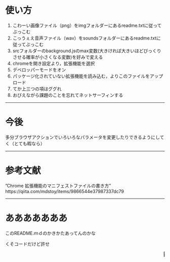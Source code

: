 
<h1>使い方</h1>
<ol>
  <li>こわーい画像ファイル（png）をimgフォルダーにあるreadme.txtに従ってぶっこむ</li>
  <li>こっうぇえ音声ファイル（wav）をsoundsフォルダーにあるreadme.txtに従ってぶっこむ</li>
  <li>srcフォルダーのbackground.jsのmax変数(大きければ大きいほどびっくりさせる確率が小さくなる変数)を好みで変える</li>
  <li>chromeを開き設定より，拡張機能を選択</li>
  <li>デベロッパーモードをオン</li>
  <li>パッケージ化されていない拡張機能を読み込む，よりこのファイルをアップロード</li>
  <li>てか上三つの項はググれ</li>
  <li>おびえながら課題のことを忘れてネットサーフィンする</li>
</ol>
<hr>
<h1>今後</h1>
<p>多分ブラウザアクションでいろいろなパラメータを変更したりできるようにしてく（とても暇なら）</p>
<hr>
<h1>参考文献</h1>
<p>”Chrome 拡張機能のマニフェストファイルの書き方” https://qiita.com/mdstoy/items/9866544e37987337dc79</p>
<hr>
<h1>あああああああ</h1>
<p>このREADME.ｍｄのかきかたあってんのかな</p>
<p>くそコードだけど許せ</p>
<marquee>💩</marquee>
